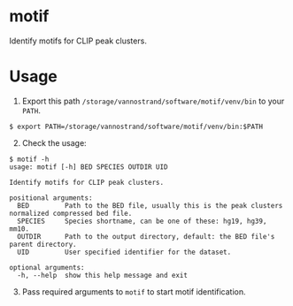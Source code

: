# motif

Identify motifs for CLIP peak clusters.

# Usage
1. Export this path `/storage/vannostrand/software/motif/venv/bin` to your `PATH`.
```shell script
$ export PATH=/storage/vannostrand/software/motif/venv/bin:$PATH
```
2. Check the usage:
```shell script
$ motif -h
usage: motif [-h] BED SPECIES OUTDIR UID

Identify motifs for CLIP peak clusters.

positional arguments:
  BED         Path to the BED file, usually this is the peak clusters normalized compressed bed file.
  SPECIES     Species shortname, can be one of these: hg19, hg39, mm10.
  OUTDIR      Path to the output directory, default: the BED file's parent directory.
  UID         User specified identifier for the dataset.

optional arguments:
  -h, --help  show this help message and exit
```

3. Pass required arguments to `motif` to start motif identification.

